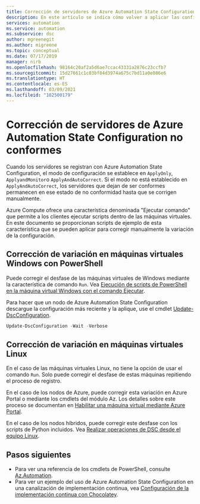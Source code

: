 ```yaml
---
title: Corrección de servidores de Azure Automation State Configuration no conformes
description: En este artículo se indica cómo volver a aplicar las configuraciones a petición en los servidores donde ha variado el estado de configuración.
services: automation
ms.service: automation
ms.subservice: dsc
author: mgreenegit
ms.author: migreene
ms.topic: conceptual
ms.date: 07/17/2019
manager: nirb
ms.openlocfilehash: 98164c20af2a5d6ae7ccac43331a2876c23ccfb7
ms.sourcegitcommit: 15d27661c1c03bf84d3974a675c7bd11a0e086e6
ms.translationtype: HT
ms.contentlocale: es-ES
ms.lasthandoff: 03/09/2021
ms.locfileid: "102500179"
---
```

# <a name="remediate-noncompliant-azure-automation-state-configuration-servers"></a>Corrección de servidores de Azure Automation State Configuration no conformes

Cuando los servidores se registran con Azure Automation State Configuration, el modo de configuración se establece en `ApplyOnly`, `ApplyandMonitor`o `ApplyAndAutoCorrect`. Si el modo no está establecido en `ApplyAndAutoCorrect`, los servidores que dejan de ser conformes permanecen en ese estado de no conformidad hasta que se corrigen manualmente.

Azure Compute ofrece una característica denominada "Ejecutar comando" que permite a los clientes ejecutar scripts dentro de las máquinas virtuales.
En este documento se proporcionan scripts de ejemplo de esta característica que se pueden aplicar para corregir manualmente la variación de la configuración.

## <a name="correct-drift-of-windows-virtual-machines-using-powershell"></a>Corrección de variación en máquinas virtuales Windows con PowerShell

Puede corregir el desfase de las máquinas virtuales de Windows mediante la característica de comando `Run`. Vea [Ejecución de scripts de PowerShell en la máquina virtual Windows con el comando Ejecutar](../virtual-machines/windows/run-command.md).

Para hacer que un nodo de Azure Automation State Configuration descargue la configuración más reciente y la aplique, use el cmdlet [Update-DscConfiguration](/powershell/module/psdesiredstateconfiguration/update-dscconfiguration).

```powershell
Update-DscConfiguration -Wait -Verbose
```

## <a name="correct-drift-of-linux-virtual-machines"></a>Corrección de variación en máquinas virtuales Linux

En el caso de las máquinas virtuales Linux, no tiene la opción de usar el comando `Run`. Solo puede corregir el desfase de estas máquinas repitiendo el proceso de registro. 

En el caso de los nodos de Azure, puede corregir esta variación en Azure Portal o mediante los cmdlets del módulo Az. Los detalles sobre este proceso se documentan en [Habilitar una máquina virtual mediante Azure Portal](automation-dsc-onboarding.md#enable-a-vm-using-azure-portal).

En el caso de los nodos híbridos, puede corregir este desfase con los scripts de Python incluidos. Vea [Realizar operaciones de DSC desde el equipo Linux](https://github.com/Microsoft/PowerShell-DSC-for-Linux#performing-dsc-operations-from-the-linux-computer).

## <a name="next-steps"></a>Pasos siguientes

- Para ver una referencia de los cmdlets de PowerShell, consulte [Az.Automation](/powershell/module/az.automation/#automation).
- Para ver un ejemplo del uso de Azure Automation State Configuration en una canalización de implementación continua, vea [Configuración de la implementación continua con Chocolatey](automation-dsc-cd-chocolatey.md).

